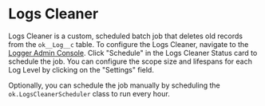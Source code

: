 # Logs Cleaner

Logs Cleaner is a custom, scheduled batch job that deletes old records from the `ok__Log__c` table.
To configure the Logs Cleaner, navigate to the [Logger Admin Console](/docs/app/admin-console).
Click "Schedule" in the Logs Cleaner Status card to schedule the job.
You can configure the scope size and lifespans for each Log Level by clicking on the "Settings" field.

Optionally, you can schedule the job manually by scheduling the `ok.LogsCleanerScheduler` class to run every hour.
